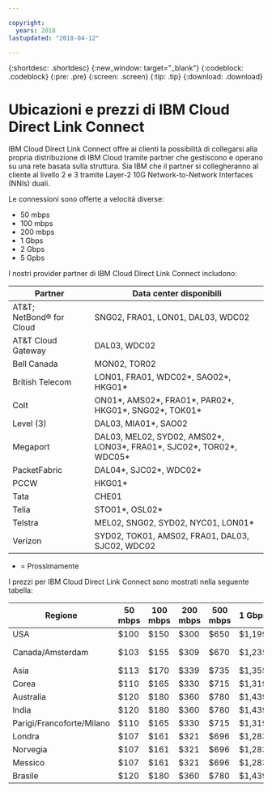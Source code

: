 ```yaml
---

copyright:
  years: 2018
lastupdated: "2018-04-12"

---
```


{:shortdesc: .shortdesc}
{:new_window: target="_blank"}
{:codeblock: .codeblock}
{:pre: .pre}
{:screen: .screen}
{:tip: .tip}
{:download: .download}

# Ubicazioni e prezzi di IBM Cloud Direct Link Connect 

IBM Cloud Direct Link Connect offre ai clienti la possibilità di collegarsi alla propria distribuzione di IBM Cloud tramite partner che gestiscono e operano su una rete basata sulla struttura. Sia IBM che il partner si collegheranno al cliente al livello 2 e 3 tramite Layer-2 10G Network-to-Network Interfaces (NNIs) duali.

Le connessioni sono offerte a velocità diverse:

* 50 mbps
* 100 mbps
* 200 mbps
* 1 Gbps
* 2 Gbps
* 5 Gpbs

I nostri provider partner di IBM Cloud Direct Link Connect includono:

| Partner | Data center disponibili |
|--------------|--------------|
| AT&T; NetBond® for Cloud | SNG02, FRA01, LON01, DAL03, WDC02|
| AT&T Cloud Gateway | DAL03, WDC02 |
| Bell Canada | MON02, TOR02 |
| British Telecom |  LON01, FRA01, WDC02*, SAO02*, HKG01* |
| Colt | ON01*, AMS02*, FRA01*, PAR02*, HKG01*, SNG02*, TOK01* |
| Level (3) | DAL03, MIA01*, SAO02 ||
| Megaport | DAL03, MEL02, SYD02, AMS02*, LON03*, FRA01*, SJC02*, TOR02*, WDC05* |
| PacketFabric | DAL04*, SJC02*, WDC02* |
| PCCW | HKG01* |
| Tata | CHE01 |
| Telia | STO01*, OSL02* |
| Telstra | MEL02, SNG02, SYD02, NYC01, LON01* |
| Verizon | SYD02, TOK01, AMS02, FRA01, DAL03, SJC02, WDC02 |

* = Prossimamente

I prezzi per IBM Cloud Direct Link Connect sono mostrati nella seguente tabella:

| Regione | 50 mbps | 100 mbps | 200 mbps | 500 mbps | 1 Gbps | 2 Gbps | 5 Gbps |
|----|----|----|----|----|----|----|----|
| USA |  $100 | $150 | $300 | $650 | $1,199 | $1,999 | $3,750 |
| Canada/Amsterdam |  $103 | $155 | $309 | $670 | $1,235 | $ 2,059 | $3,863 |
| Asia | $113 | $170 | $339 | $735 | $1,355 | $2,259 | $4,238 |
| Corea | $110 | $165 | $330 | $715 | $1,319 | $2,199 | $4,125 |
| Australia | $120 | $180 | $360 | $780 | $1,439 | $2,399 | $4,500|
| India | $120 | $180 | $360 | $780 | $1,439 | $2,399 | $4,500|
| Parigi/Francoforte/Milano |  $110 | $165 | $330 | $715 | $1,319 | $2,199 | $4,125 |
|Londra |  $107 | $161 | $321 | $696 | $1,283 | $2,139 | $4,013 |
| Norvegia | $107 | $161 | $321 | $696 | $1,283 | $2,139 | $4,013 |
| Messico| $107 | $161 | $321 | $696 | $1,283 | $2,139 | $4,013 |
|Brasile| $120 | $180 | $360 | $780 | $1,439 | $2,399 | $4,500|


